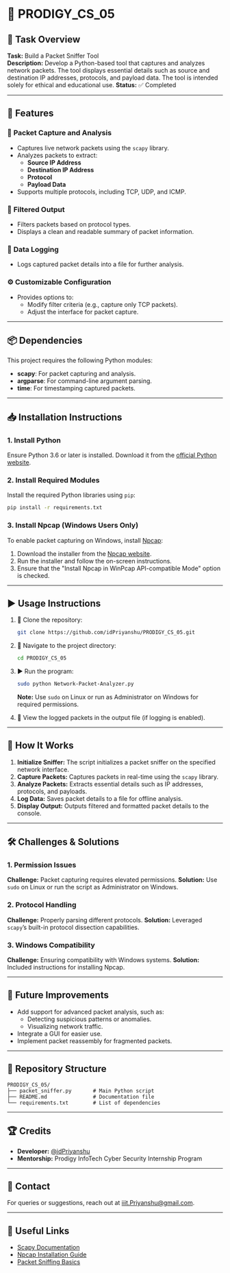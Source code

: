 # 🚀 PRODIGY_CS_05

## 📝 Task Overview

**Task:** Build a Packet Sniffer Tool  
**Description:** Develop a Python-based tool that captures and analyzes network packets. The tool displays essential details such as source and destination IP addresses, protocols, and payload data. The tool is intended solely for ethical and educational use. 
**Status:** ✅ Completed

---

## 🌟 Features

### 📡 **Packet Capture and Analysis**
- Captures live network packets using the `scapy` library.
- Analyzes packets to extract:
  - **Source IP Address**
  - **Destination IP Address**
  - **Protocol**
  - **Payload Data**
- Supports multiple protocols, including TCP, UDP, and ICMP.

### 🔎 **Filtered Output**
- Filters packets based on protocol types.
- Displays a clean and readable summary of packet information.

### 💾 **Data Logging**
- Logs captured packet details into a file for further analysis.

### ⚙️ **Customizable Configuration**
- Provides options to:
  - Modify filter criteria (e.g., capture only TCP packets).
  - Adjust the interface for packet capture.

---

## 📦 Dependencies

This project requires the following Python modules:
- **scapy**: For packet capturing and analysis.
- **argparse**: For command-line argument parsing.
- **time**: For timestamping captured packets.

---

## 📥 Installation Instructions

### 1. Install Python
Ensure Python 3.6 or later is installed. Download it from the [official Python website](https://www.python.org/downloads/).

### 2. Install Required Modules

Install the required Python libraries using `pip`:
```bash
pip install -r requirements.txt
```

### 3. Install Npcap (Windows Users Only)
To enable packet capturing on Windows, install [Npcap](https://nmap.org/npcap/):
1. Download the installer from the [Npcap website](https://nmap.org/npcap/).
2. Run the installer and follow the on-screen instructions.
3. Ensure that the "Install Npcap in WinPcap API-compatible Mode" option is checked.

---

## ▶️ Usage Instructions

1. 📂 Clone the repository:
   ```bash
   git clone https://github.com/idPriyanshu/PRODIGY_CS_05.git
   ```

2. 📂 Navigate to the project directory:
   ```bash
   cd PRODIGY_CS_05
   ```

3. ▶️ Run the program:
   ```bash
   sudo python Network-Packet-Analyzer.py
   ```
   **Note:** Use `sudo` on Linux or run as Administrator on Windows for required permissions.

4. 📄 View the logged packets in the output file (if logging is enabled).

---

## 📜 How It Works

1. **Initialize Sniffer:** The script initializes a packet sniffer on the specified network interface.
2. **Capture Packets:** Captures packets in real-time using the `scapy` library.
3. **Analyze Packets:** Extracts essential details such as IP addresses, protocols, and payloads.
4. **Log Data:** Saves packet details to a file for offline analysis.
5. **Display Output:** Outputs filtered and formatted packet details to the console.

---


## 🛠️ Challenges & Solutions

### 1. **Permission Issues**
**Challenge:** Packet capturing requires elevated permissions.
**Solution:** Use `sudo` on Linux or run the script as Administrator on Windows.

### 2. **Protocol Handling**
**Challenge:** Properly parsing different protocols.
**Solution:** Leveraged `scapy`’s built-in protocol dissection capabilities.

### 3. **Windows Compatibility**
**Challenge:** Ensuring compatibility with Windows systems.
**Solution:** Included instructions for installing Npcap.

---

## 🌟 Future Improvements

- Add support for advanced packet analysis, such as:
  - Detecting suspicious patterns or anomalies.
  - Visualizing network traffic.
- Integrate a GUI for easier use.
- Implement packet reassembly for fragmented packets.

---

## 📂 Repository Structure

```
PRODIGY_CS_05/
├── packet_sniffer.py       # Main Python script
├── README.md               # Documentation file
└── requirements.txt        # List of dependencies
```

---

## 🏆 Credits

- **Developer:** [@idPriyanshu](https://www.github.com/idPriyanshu)  
- **Mentorship:** Prodigy InfoTech Cyber Security Internship Program  

---

## 📧 Contact

For queries or suggestions, reach out at [iiit.Priyanshu@gmail.com](mailto:iiit.Priyanshu@gmail.com).

---

## 🔗 Useful Links

- [Scapy Documentation](https://scapy.readthedocs.io/en/latest/index.html)  
- [Npcap Installation Guide](https://nmap.org/npcap/)  
- [Packet Sniffing Basics](https://en.wikipedia.org/wiki/Packet_analyzer)

